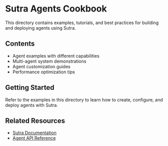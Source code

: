 # Sutra Agents Cookbook

This directory contains examples, tutorials, and best practices for building and deploying agents using Sutra.

## Contents

- Agent examples with different capabilities
- Multi-agent system demonstrations
- Agent customization guides
- Performance optimization tips

## Getting Started

Refer to the examples in this directory to learn how to create, configure, and deploy agents with Sutra.

## Related Resources

- [Sutra Documentation](https://docs.sutra.ai)
- [Agent API Reference](https://docs.sutra.ai/api/agents)
